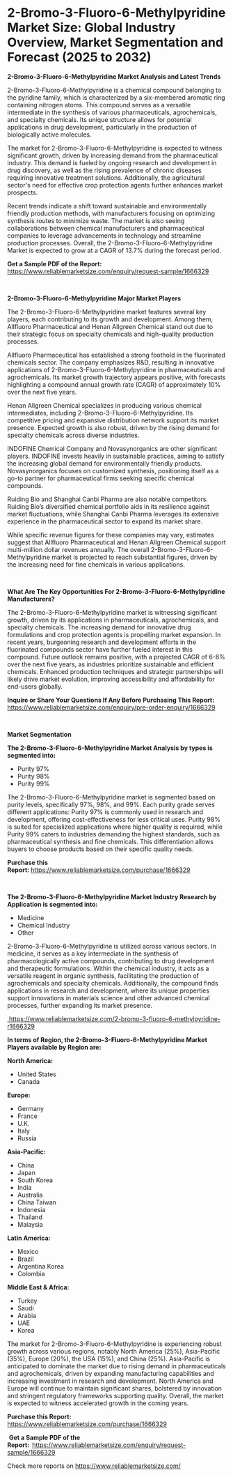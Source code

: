 <p><h1>2-Bromo-3-Fluoro-6-Methylpyridine Market Size: Global Industry Overview, Market Segmentation and Forecast (2025 to 2032)</h1></p><p><strong>2-Bromo-3-Fluoro-6-Methylpyridine Market Analysis and Latest Trends</strong></p>
<p><p>2-Bromo-3-Fluoro-6-Methylpyridine is a chemical compound belonging to the pyridine family, which is characterized by a six-membered aromatic ring containing nitrogen atoms. This compound serves as a versatile intermediate in the synthesis of various pharmaceuticals, agrochemicals, and specialty chemicals. Its unique structure allows for potential applications in drug development, particularly in the production of biologically active molecules.</p><p>The market for 2-Bromo-3-Fluoro-6-Methylpyridine is expected to witness significant growth, driven by increasing demand from the pharmaceutical industry. This demand is fueled by ongoing research and development in drug discovery, as well as the rising prevalence of chronic diseases requiring innovative treatment solutions. Additionally, the agricultural sector's need for effective crop protection agents further enhances market prospects.</p><p>Recent trends indicate a shift toward sustainable and environmentally friendly production methods, with manufacturers focusing on optimizing synthesis routes to minimize waste. The market is also seeing collaborations between chemical manufacturers and pharmaceutical companies to leverage advancements in technology and streamline production processes. Overall, the 2-Bromo-3-Fluoro-6-Methylpyridine Market is expected to grow at a CAGR of 13.7% during the forecast period.</p></p>
<p><strong>Get a Sample PDF of the Report:&nbsp;</strong> <a href="https://www.reliablemarketsize.com/enquiry/request-sample/1666329?utm_campaign=1103&utm_medium=2&utm_source=Github&utm_content=ia&utm_term=02022025&utm_id=2-bromo-3-fluoro-6-methylpyridine">https://www.reliablemarketsize.com/enquiry/request-sample/1666329</a></p>
<p>&nbsp;</p>
<p><strong>2-Bromo-3-Fluoro-6-Methylpyridine Major Market Players</strong></p>
<p><p>The 2-Bromo-3-Fluoro-6-Methylpyridine market features several key players, each contributing to its growth and development. Among them, Allfluoro Pharmaceutical and Henan Allgreen Chemical stand out due to their strategic focus on specialty chemicals and high-quality production processes.</p><p>Allfluoro Pharmaceutical has established a strong foothold in the fluorinated chemicals sector. The company emphasizes R&D, resulting in innovative applications of 2-Bromo-3-Fluoro-6-Methylpyridine in pharmaceuticals and agrochemicals. Its market growth trajectory appears positive, with forecasts highlighting a compound annual growth rate (CAGR) of approximately 10% over the next five years.</p><p>Henan Allgreen Chemical specializes in producing various chemical intermediates, including 2-Bromo-3-Fluoro-6-Methylpyridine. Its competitive pricing and expansive distribution network support its market presence. Expected growth is also robust, driven by the rising demand for specialty chemicals across diverse industries.</p><p>INDOFINE Chemical Company and Novasynorganics are other significant players. INDOFINE invests heavily in sustainable practices, aiming to satisfy the increasing global demand for environmentally friendly products. Novasynorganics focuses on customized synthesis, positioning itself as a go-to partner for pharmaceutical firms seeking specific chemical compounds.</p><p>Ruiding Bio and Shanghai Canbi Pharma are also notable competitors. Ruiding Bio’s diversified chemical portfolio aids in its resilience against market fluctuations, while Shanghai Canbi Pharma leverages its extensive experience in the pharmaceutical sector to expand its market share.</p><p>While specific revenue figures for these companies may vary, estimates suggest that Allfluoro Pharmaceutical and Henan Allgreen Chemical support multi-million dollar revenues annually. The overall 2-Bromo-3-Fluoro-6-Methylpyridine market is projected to reach substantial figures, driven by the increasing need for fine chemicals in various applications.</p></p>
<p>&nbsp;</p>
<p><strong>What Are The Key Opportunities For 2-Bromo-3-Fluoro-6-Methylpyridine Manufacturers?</strong></p>
<p><p>The 2-Bromo-3-Fluoro-6-Methylpyridine market is witnessing significant growth, driven by its applications in pharmaceuticals, agrochemicals, and specialty chemicals. The increasing demand for innovative drug formulations and crop protection agents is propelling market expansion. In recent years, burgeoning research and development efforts in the fluorinated compounds sector have further fueled interest in this compound. Future outlook remains positive, with a projected CAGR of 6-8% over the next five years, as industries prioritize sustainable and efficient chemicals. Enhanced production techniques and strategic partnerships will likely drive market evolution, improving accessibility and affordability for end-users globally.</p></p>
<p><strong>Inquire or Share Your Questions If Any Before Purchasing This Report:</strong> <a href="https://www.reliablemarketsize.com/enquiry/pre-order-enquiry/1666329?utm_campaign=1103&utm_medium=2&utm_source=Github&utm_content=ia&utm_term=02022025&utm_id=2-bromo-3-fluoro-6-methylpyridine">https://www.reliablemarketsize.com/enquiry/pre-order-enquiry/1666329</a></p>
<p>&nbsp;</p>
<p><strong>Market Segmentation</strong></p>
<p><strong>The 2-Bromo-3-Fluoro-6-Methylpyridine Market Analysis by types is segmented into:</strong></p>
<p><ul><li>Purity 97%</li><li>Purity 98%</li><li>Purity 99%</li></ul></p>
<p><p>The 2-Bromo-3-Fluoro-6-Methylpyridine market is segmented based on purity levels, specifically 97%, 98%, and 99%. Each purity grade serves different applications: Purity 97% is commonly used in research and development, offering cost-effectiveness for less critical uses. Purity 98% is suited for specialized applications where higher quality is required, while Purity 99% caters to industries demanding the highest standards, such as pharmaceutical synthesis and fine chemicals. This differentiation allows buyers to choose products based on their specific quality needs.</p></p>
<p><strong>Purchase this Report:&nbsp;</strong><a href="https://www.reliablemarketsize.com/purchase/1666329?utm_campaign=1103&utm_medium=2&utm_source=Github&utm_content=ia&utm_term=02022025&utm_id=2-bromo-3-fluoro-6-methylpyridine">https://www.reliablemarketsize.com/purchase/1666329</a></p>
<p>&nbsp;</p>
<p><strong>The 2-Bromo-3-Fluoro-6-Methylpyridine Market Industry Research by Application is segmented into:</strong></p>
<p><ul><li>Medicine</li><li>Chemical Industry</li><li>Other</li></ul></p>
<p><p>2-Bromo-3-Fluoro-6-Methylpyridine is utilized across various sectors. In medicine, it serves as a key intermediate in the synthesis of pharmacologically active compounds, contributing to drug development and therapeutic formulations. Within the chemical industry, it acts as a versatile reagent in organic synthesis, facilitating the production of agrochemicals and specialty chemicals. Additionally, the compound finds applications in research and development, where its unique properties support innovations in materials science and other advanced chemical processes, further expanding its market presence.</p></p>
<p><a href="https://www.reliablemarketsize.com/2-bromo-3-fluoro-6-methylpyridine-r1666329?utm_campaign=1103&utm_medium=2&utm_source=Github&utm_content=ia&utm_term=02022025&utm_id=2-bromo-3-fluoro-6-methylpyridine">&nbsp;https://www.reliablemarketsize.com/2-bromo-3-fluoro-6-methylpyridine-r1666329</a></p>
<p><strong>In terms of Region, the 2-Bromo-3-Fluoro-6-Methylpyridine Market Players available by Region are:</strong></p>
<p>
    <p> <strong> North America: </strong>
        <ul>
            <li>United States</li>
            <li>Canada</li>
        </ul>
        </p> 
    <p> <strong> Europe: </strong>
        <ul>
            <li>Germany</li>
            <li>France</li>
            <li>U.K.</li>
            <li>Italy</li>
            <li>Russia</li>
        </ul>
        </p> 
    <p> <strong> Asia-Pacific: </strong>
        <ul>
            <li>China</li>
            <li>Japan</li>
            <li>South Korea</li>
            <li>India</li>
            <li>Australia</li>
            <li>China Taiwan</li>
            <li>Indonesia</li>
            <li>Thailand</li>
            <li>Malaysia</li>
        </ul>
        </p> 
    <p> <strong> Latin America: </strong>
        <ul>
            <li>Mexico</li>
            <li>Brazil</li>
            <li>Argentina Korea</li>
            <li>Colombia</li>
        </ul>
        </p> 
    <p> <strong> Middle East & Africa: </strong>
        <ul>
            <li>Turkey</li>
            <li>Saudi</li>
            <li>Arabia</li>
            <li>UAE</li>
            <li>Korea</li>
        </ul>
    </p>
    </p>
<p><p>The market for 2-Bromo-3-Fluoro-6-Methylpyridine is experiencing robust growth across various regions, notably North America (25%), Asia-Pacific (35%), Europe (20%), the USA (15%), and China (25%). Asia-Pacific is anticipated to dominate the market due to rising demand in pharmaceuticals and agrochemicals, driven by expanding manufacturing capabilities and increasing investment in research and development. North America and Europe will continue to maintain significant shares, bolstered by innovation and stringent regulatory frameworks supporting quality. Overall, the market is expected to witness accelerated growth in the coming years.</p></p>
<p><strong>Purchase this Report: </strong><a href="https://www.reliablemarketsize.com/purchase/1666329?utm_campaign=1103&utm_medium=2&utm_source=Github&utm_content=ia&utm_term=02022025&utm_id=2-bromo-3-fluoro-6-methylpyridine">https://www.reliablemarketsize.com/purchase/1666329</a></p>
<p>&nbsp;<strong>Get a Sample PDF of the Report:&nbsp;&nbsp;</strong><a href="https://www.reliablemarketsize.com/enquiry/request-sample/1666329?utm_campaign=1103&utm_medium=2&utm_source=Github&utm_content=ia&utm_term=02022025&utm_id=2-bromo-3-fluoro-6-methylpyridine">https://www.reliablemarketsize.com/enquiry/request-sample/1666329</a></p>
<p><strong></strong></p>
<p>Check more reports on <a href="https://www.reliablemarketsize.com/?utm_campaign=1103&utm_medium=2&utm_source=Github&utm_content=ia&utm_term=02022025&utm_id=2-bromo-3-fluoro-6-methylpyridine">https://www.reliablemarketsize.com/</a></p>
